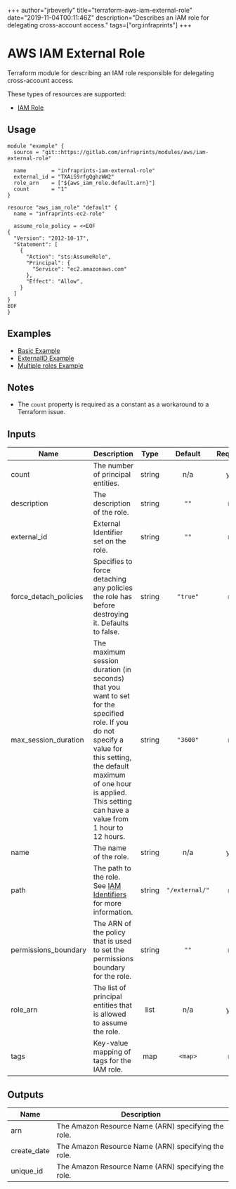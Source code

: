 +++
author="jrbeverly"
title="terraform-aws-iam-external-role"
date="2019-11-04T00:11:46Z"
description="Describes an IAM role for delegating cross-account access."
tags=["org:infraprints"]
+++

# AWS IAM External Role

Terraform module for describing an IAM role responsible for delegating cross-account access.

These types of resources are supported:

- [IAM Role](https://www.terraform.io/docs/providers/aws/r/iam_role.html)

## Usage

```hcl
module "example" {
  source = "git::https://gitlab.com/infraprints/modules/aws/iam-external-role"

  name        = "infraprints-iam-external-role"
  external_id = "TXAiS9rfgQghzWW2"
  role_arn    = ["${aws_iam_role.default.arn}"]
  count       = "1"
}

resource "aws_iam_role" "default" {
  name = "infraprints-ec2-role"

  assume_role_policy = <<EOF
{
  "Version": "2012-10-17",
  "Statement": [
    {
      "Action": "sts:AssumeRole",
      "Principal": {
        "Service": "ec2.amazonaws.com"
      },
      "Effect": "Allow",
    }
  ]
}
EOF
}
```

## Examples

- [Basic Example](examples/basic)
- [ExternalID Example](examples/external)
- [Multiple roles Example](examples/multiple)

## Notes

- The `count` property is required as a constant as a workaround to a Terraform issue.

## Inputs

| Name | Description | Type | Default | Required |
|------|-------------|:----:|:-----:|:-----:|
| count | The number of principal entities. | string | n/a | yes |
| description | The description of the role. | string | `""` | no |
| external\_id | External Identifier set on the role. | string | `""` | no |
| force\_detach\_policies | Specifies to force detaching any policies the role has before destroying it. Defaults to false. | string | `"true"` | no |
| max\_session\_duration | The maximum session duration (in seconds) that you want to set for the specified role. If you do not specify a value for this setting, the default maximum of one hour is applied. This setting can have a value from 1 hour to 12 hours. | string | `"3600"` | no |
| name | The name of the role. | string | n/a | yes |
| path | The path to the role. See [IAM Identifiers](https://docs.aws.amazon.com/IAM/latest/UserGuide/Using_Identifiers.html) for more information. | string | `"/external/"` | no |
| permissions\_boundary | The ARN of the policy that is used to set the permissions boundary for the role. | string | `""` | no |
| role\_arn | The list of principal entities that is allowed to assume the role. | list | n/a | yes |
| tags | Key-value mapping of tags for the IAM role. | map | `<map>` | no |

## Outputs

| Name | Description |
|------|-------------|
| arn | The Amazon Resource Name (ARN) specifying the role. |
| create\_date | The Amazon Resource Name (ARN) specifying the role. |
| unique\_id | The Amazon Resource Name (ARN) specifying the role. |
